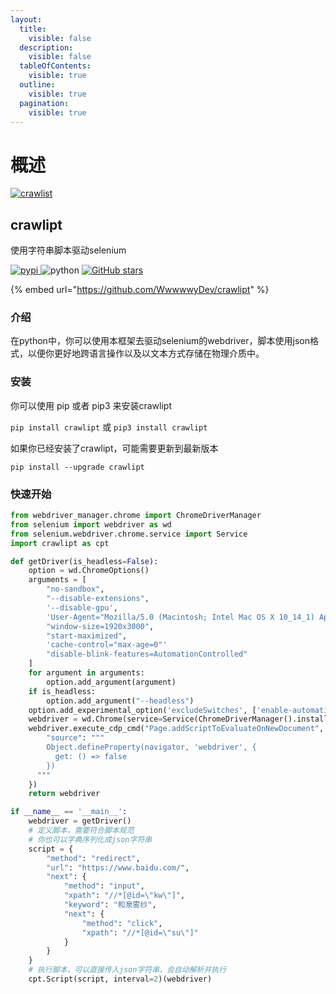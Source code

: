 ```yaml
---
layout:
  title:
    visible: false
  description:
    visible: false
  tableOfContents:
    visible: true
  outline:
    visible: true
  pagination:
    visible: true
---
```


# 概述

[![crawlist](https://s2.loli.net/2024/04/19/1T7sZdrjbEfci8W.png)](https://github.com/WwwwwyDev/crawlipt)

## crawlipt

使用字符串脚本驱动selenium

[![pypi](https://img.shields.io/pypi/v/crawlipt) ](https://pypi.python.org/pypi/crawlipt)![python](https://img.shields.io/badge/python-3.10.0+-blue) [![GitHub stars](https://img.shields.io/github/stars/WwwwwyDev/crawlipt)](https://github.com/WwwwwyDev/crawlipt/stargazers)

{% embed url="https://github.com/WwwwwyDev/crawlipt" %}

### 介绍

在python中，你可以使用本框架去驱动selenium的webdriver，脚本使用json格式，以便你更好地跨语言操作以及以文本方式存储在物理介质中。

### 安装

你可以使用 pip 或者 pip3 来安装crawlipt

`pip install crawlipt` 或 `pip3 install crawlipt`

如果你已经安装了crawlipt，可能需要更新到最新版本

`pip install --upgrade crawlipt`

### 快速开始

```python
from webdriver_manager.chrome import ChromeDriverManager
from selenium import webdriver as wd
from selenium.webdriver.chrome.service import Service
import crawlipt as cpt

def getDriver(is_headless=False):
    option = wd.ChromeOptions()
    arguments = [
        "no-sandbox",
        "--disable-extensions",
        '--disable-gpu',
        'User-Agent="Mozilla/5.0 (Macintosh; Intel Mac OS X 10_14_1) AppleWebKit/537.36 (KHTML, like Gecko) Chrome/70.0.3538.77 Safari/537.36"',
        "window-size=1920x3000",
        "start-maximized",
        'cache-control="max-age=0"'
        "disable-blink-features=AutomationControlled"
    ]
    for argument in arguments:
        option.add_argument(argument)
    if is_headless:
        option.add_argument("--headless")
    option.add_experimental_option('excludeSwitches', ['enable-automation'])
    webdriver = wd.Chrome(service=Service(ChromeDriverManager().install()), options=option)
    webdriver.execute_cdp_cmd("Page.addScriptToEvaluateOnNewDocument", {
        "source": """
        Object.defineProperty(navigator, 'webdriver', {
          get: () => false
        })
      """
    })
    return webdriver

if __name__ == '__main__':
    webdriver = getDriver()
    # 定义脚本，需要符合脚本规范
    # 你也可以字典序列化成json字符串
    script = {
        "method": "redirect",
        "url": "https://www.baidu.com/",
        "next": {
            "method": "input",
            "xpath": "//*[@id=\"kw\"]",
            "keyword": "和泉雾纱",
            "next": {
                "method": "click",
                "xpath": "//*[@id=\"su\"]"
            }
        }
    }
    # 执行脚本，可以直接传入json字符串，会自动解析并执行
    cpt.Script(script, interval=2)(webdriver)
```
